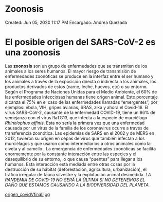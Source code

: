 # Zoonosis

Created: Jun 05, 2020 11:17 PM
Encargado: Andrea Quezada

# El posible origen del SARS-CoV-2 es una zoonosis

Las **zoonosis** son un grupo de enfermedades que se transmiten de los animales a los seres humanos. El mayor riesgo de transmisión de enfermedades zoonóticas se produce en la interfaz entre el ser humano y los animales a través de la exposición directa o indirecta a los animales, los productos derivados de estos (carne, leche, huevos, etc) o su entorno.
Según el Programa de Naciones Unidas para el Medio Ambiente, el 60% de las enfermedades infecciosas humanas tiene origen animal. Este porcentaje alcanza el 75% en el caso de las enfermedades llamadas “emergentes”, por ejemplos: ébola, VIH, gripes aviarias, SRAS, zika y ahora el Covid-19.
El virus SARS-CoV-2, causante de la enfermedad COVID-19, tiene un 96% de semejanza con el virus RaTG13, que infecta a la especie de murciélago *Rhinolophus affinis*. Esta no sería la primera vez que una enfermedad causada por un virus de la familia de los coronavirus ocurre a través de transferencia zoonótica. Las epidemias de SARS en el 2002 y de MERS en 2012, tuvieron su origen en cepas de virus que también infectan a los murciélagos y que usaron como intermediarios a otros animales como la civeta y al camello .
La emergencia de enfermedades zoonóticas se facilita enormemente por la constante interacción entre las especies y el desequilibrio de su entorno, lo que causa “puentes” para llegar a los humanos. Esta interacción está mediada entre otras cosas por la destrucción de su hábitat (deforestación, agricultura, urbanización), el tráfico irregular de fauna silvestre y la explotación animal desmedida.
*LA PANDEMIA DE COVID-19 NO SERÁ LA ÚLTIMA SI NO DETENEMOS EL DAÑO QUE ESTAMOS CAUSANDO A LA BIODIVERSIDAD DEL PLANETA.*

[origen_covidVfinal.jpg](https://drive.google.com/file/d/1NAzm7co0fUvVmaHDRU-WesDQPSLzosrl/view?usp=drivesdk)

